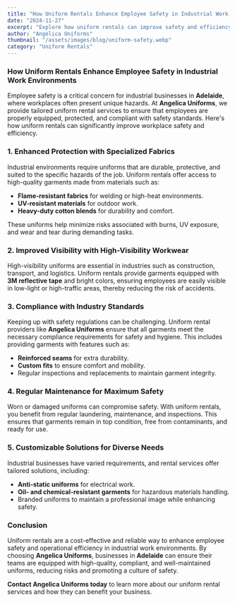 ```yaml
---
title: "How Uniform Rentals Enhance Employee Safety in Industrial Work Environments"
date: "2024-11-27"
excerpt: "Explore how uniform rentals can improve safety and efficiency for industrial businesses in Adelaide, ensuring compliance and protection for employees."
author: "Angelica Uniforms"
thumbnail: "/assets/images/blog/uniform-safety.webp"
category: "Uniform Rentals"
---
```


### How Uniform Rentals Enhance Employee Safety in Industrial Work Environments

Employee safety is a critical concern for industrial businesses in **Adelaide**, where workplaces often present unique hazards. At **Angelica Uniforms**, we provide tailored uniform rental services to ensure that employees are properly equipped, protected, and compliant with safety standards. Here's how uniform rentals can significantly improve workplace safety and efficiency.

### 1. **Enhanced Protection with Specialized Fabrics**

Industrial environments require uniforms that are durable, protective, and suited to the specific hazards of the job. Uniform rentals offer access to high-quality garments made from materials such as:

- **Flame-resistant fabrics** for welding or high-heat environments.
- **UV-resistant materials** for outdoor work.
- **Heavy-duty cotton blends** for durability and comfort.

These uniforms help minimize risks associated with burns, UV exposure, and wear and tear during demanding tasks.

### 2. **Improved Visibility with High-Visibility Workwear**

High-visibility uniforms are essential in industries such as construction, transport, and logistics. Uniform rentals provide garments equipped with **3M reflective tape** and bright colors, ensuring employees are easily visible in low-light or high-traffic areas, thereby reducing the risk of accidents.

### 3. **Compliance with Industry Standards**

Keeping up with safety regulations can be challenging. Uniform rental providers like **Angelica Uniforms** ensure that all garments meet the necessary compliance requirements for safety and hygiene. This includes providing garments with features such as:

- **Reinforced seams** for extra durability.
- **Custom fits** to ensure comfort and mobility.
- Regular inspections and replacements to maintain garment integrity.

### 4. **Regular Maintenance for Maximum Safety**

Worn or damaged uniforms can compromise safety. With uniform rentals, you benefit from regular laundering, maintenance, and inspections. This ensures that garments remain in top condition, free from contaminants, and ready for use.

### 5. **Customizable Solutions for Diverse Needs**

Industrial businesses have varied requirements, and rental services offer tailored solutions, including:

- **Anti-static uniforms** for electrical work.
- **Oil- and chemical-resistant garments** for hazardous materials handling.
- Branded uniforms to maintain a professional image while enhancing safety.

### Conclusion

Uniform rentals are a cost-effective and reliable way to enhance employee safety and operational efficiency in industrial work environments. By choosing **Angelica Uniforms**, businesses in **Adelaide** can ensure their teams are equipped with high-quality, compliant, and well-maintained uniforms, reducing risks and promoting a culture of safety.

**Contact Angelica Uniforms today** to learn more about our uniform rental services and how they can benefit your business.